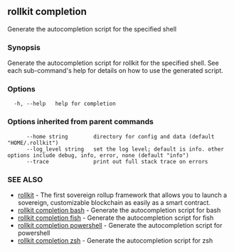 ## rollkit completion

Generate the autocompletion script for the specified shell

### Synopsis

Generate the autocompletion script for rollkit for the specified shell.
See each sub-command's help for details on how to use the generated script.

### Options

```
  -h, --help   help for completion
```

### Options inherited from parent commands

```
      --home string        directory for config and data (default "HOME/.rollkit")
      --log_level string   set the log level; default is info. other options include debug, info, error, none (default "info")
      --trace              print out full stack trace on errors
```

### SEE ALSO

* [rollkit](rollkit.md)  - The first sovereign rollup framework that allows you to launch a sovereign, customizable blockchain as easily as a smart contract.
* [rollkit completion bash](rollkit_completion_bash.md)  - Generate the autocompletion script for bash
* [rollkit completion fish](rollkit_completion_fish.md)  - Generate the autocompletion script for fish
* [rollkit completion powershell](rollkit_completion_powershell.md)  - Generate the autocompletion script for powershell
* [rollkit completion zsh](rollkit_completion_zsh.md)  - Generate the autocompletion script for zsh
